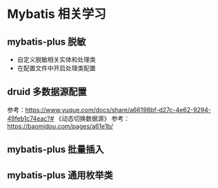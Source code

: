 # Mybatis 相关学习

## mybatis-plus 脱敏

- 自定义脱敏相关实体和处理类
- 在配置文件中开启处理类配置

## druid 多数据源配置
参考：https://www.yuque.com/docs/share/a66198bf-d27c-4e62-9294-49feb1c74eac?# 《动态切换数据源》
参考：https://baomidou.com/pages/a61e1b/


## mybatis-plus 批量插入

## mybatis-plus 通用枚举类
